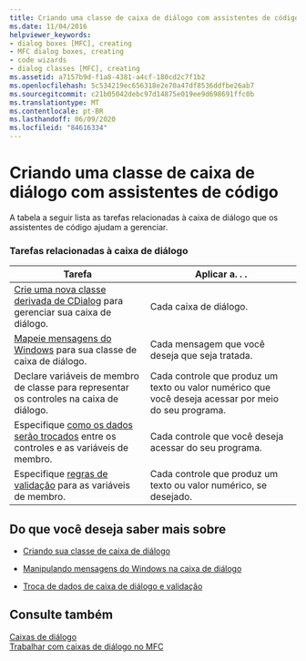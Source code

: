 ```yaml
---
title: Criando uma classe de caixa de diálogo com assistentes de código
ms.date: 11/04/2016
helpviewer_keywords:
- dialog boxes [MFC], creating
- MFC dialog boxes, creating
- code wizards
- dialog classes [MFC], creating
ms.assetid: a7157b9d-f1a8-4381-a4cf-180cd2c7f1b2
ms.openlocfilehash: 5c534219ec656318e2e70a47df8536ddfbe26ab7
ms.sourcegitcommit: c21b05042debc97d14875e019ee9d698691ffc0b
ms.translationtype: MT
ms.contentlocale: pt-BR
ms.lasthandoff: 06/09/2020
ms.locfileid: "84616334"
---
```

# <a name="creating-a-dialog-class-with-code-wizards"></a>Criando uma classe de caixa de diálogo com assistentes de código

A tabela a seguir lista as tarefas relacionadas à caixa de diálogo que os assistentes de código ajudam a gerenciar.

### <a name="dialog-related-tasks"></a>Tarefas relacionadas à caixa de diálogo

|Tarefa|Aplicar a. . .|
|----------|--------------------|
|[Crie uma nova classe derivada de CDialog](creating-your-dialog-class.md) para gerenciar sua caixa de diálogo.|Cada caixa de diálogo.|
|[Mapeie mensagens do Windows](handling-windows-messages-in-your-dialog-box.md) para sua classe de caixa de diálogo.|Cada mensagem que você deseja que seja tratada.|
|Declare variáveis de membro de classe para representar os controles na caixa de diálogo.|Cada controle que produz um texto ou valor numérico que você deseja acessar por meio do seu programa.|
|Especifique [como os dados serão trocados](dialog-data-exchange-and-validation.md) entre os controles e as variáveis de membro.|Cada controle que você deseja acessar do seu programa.|
|Especifique [regras de validação](dialog-data-exchange-and-validation.md) para as variáveis de membro.|Cada controle que produz um texto ou valor numérico, se desejado.|

## <a name="what-do-you-want-to-know-more-about"></a>Do que você deseja saber mais sobre

- [Criando sua classe de caixa de diálogo](creating-your-dialog-class.md)

- [Manipulando mensagens do Windows na caixa de diálogo](handling-windows-messages-in-your-dialog-box.md)

- [Troca de dados de caixa de diálogo e validação](dialog-data-exchange-and-validation.md)

## <a name="see-also"></a>Consulte também

[Caixas de diálogo](dialog-boxes.md)<br/>
[Trabalhar com caixas de diálogo no MFC](life-cycle-of-a-dialog-box.md)
